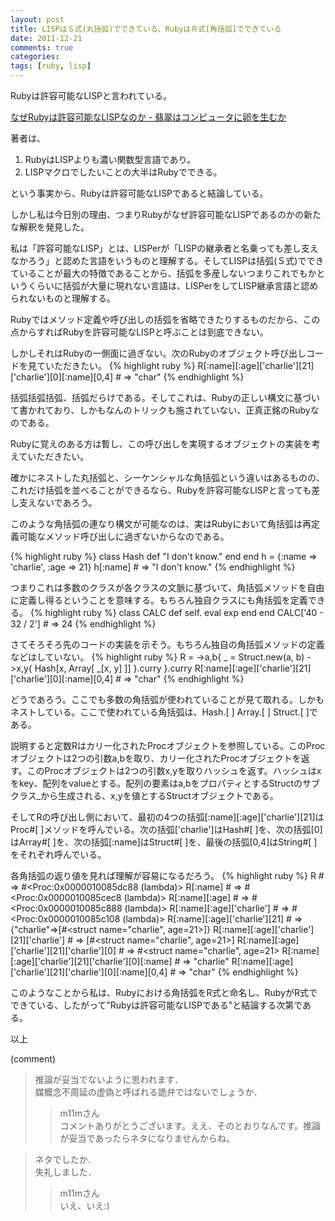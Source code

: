 ```yaml
---
layout: post
title: LISPはＳ式(丸括弧)でできている、RubyはＲ式[角括弧]でできている
date: 2011-12-21
comments: true
categories:
tags: [ruby, lisp]
---
```


Rubyは許容可能なLISPと言われている。

[なぜRubyは許容可能なLISPなのか - 翡翠はコンピュータに卵を生むか](http://d.hatena.ne.jp/masatoi/20101102/1288654204)

著者は、

1. RubyはLISPよりも濃い関数型言語であり。
1. LISPマクロでしたいことの大半はRubyでできる。

という事実から、Rubyは許容可能なLISPであると結論している。

しかし私は今日別の理由、つまりRubyがなぜ許容可能なLISPであるのかの新たな解釈を発見した。

私は「許容可能なLISP」とは、LISPerが「LISPの継承者と名乗っても差し支えなかろう」と認めた言語をいうものと理解する。そしてLISPは括弧(Ｓ式)でできていることが最大の特徴であることから、括弧を多産しないつまりこれでもかというくらいに括弧が大量に現れない言語は、LISPerをしてLISP継承言語と認められないものと理解する。

Rubyではメソッド定義や呼び出しの括弧を省略できたりするものだから、この点からすればRubyを許容可能なLISPと呼ぶことは到底できない。

しかしそれはRubyの一側面に過ぎない。次のRubyのオブジェクト呼び出しコードを見ていただきたい。
{% highlight ruby %}
 R[:name][:age]['charlie'][21]['charlie'][0][:name][0,4] # => "char"
{% endhighlight %}

括弧括弧括弧、括弧だらけである。そしてこれは、Rubyの正しい構文に基づいて書かれており、しかもなんのトリックも施されていない、正真正銘のRubyなのである。

Rubyに覚えのある方は暫し、この呼び出しを実現するオブジェクトの実装を考えていただきたい。

確かにネストした丸括弧と、シーケンシャルな角括弧という違いはあるものの、これだけ括弧を並べることができるなら、Rubyを許容可能なLISPと言っても差し支えないであろう。

このような角括弧の連なり構文が可能なのは、実はRubyにおいて角括弧は再定義可能なメソッド呼び出しに過ぎないからなのである。

{% highlight ruby %}
class Hash
  def [](arg)
    "I don't know."
  end
end
h = {:name => 'charlie', :age => 21}
h[:name] # => "I don't know."
{% endhighlight %}

つまりこれは多数のクラスが各クラスの文脈に基づいて、角括弧メソッドを自由に定義し得るということを意味する。もちろん独自クラスにも角括弧を定義できる。
{% highlight ruby %}
class CALC
  def self.[](exp)
    eval exp
  end
end
CALC['40 - 32 / 2'] # => 24
{% endhighlight %}

さてそろそろ先のコードの実装を示そう。もちろん独自の角括弧メソッドの定義などはしていない。
{% highlight ruby %}
R = ->a,b{
  _ = Struct.new(a, b)
  ->x,y{ Hash[x, Array[ _[x, y] ]] }.curry
}.curry
R[:name][:age]['charlie'][21]['charlie'][0][:name][0,4] # => "char"
{% endhighlight %}

どうであろう。ここでも多数の角括弧が使われていることが見て取れる。しかもネストしている。ここで使われている角括弧は、Hash.\[ \] Array.\[ \] Struct.\[ \]である。

説明すると定数Rはカリー化されたProcオブジェクトを参照している。このProcオブジェクトは2つの引数a,bを取り、カリー化されたProcオブジェクトを返す。このProcオブジェクトは2つの引数x,yを取りハッシュを返す。ハッシュはxをkey、配列をvalueとする。配列の要素はa,bをプロパティとするStructのサブクラス_から生成される、x,yを値とするStructオブジェクトである。

そしてRの呼び出し側において、最初の4つの括弧\[:name\]\[:age\]\['charlie'\]\[21\]はProc#\[ \]メソッドを呼んでいる。次の括弧\['charlie'\]はHash#\[ \]を、次の括弧\[0\]はArray#\[ \]を、次の括弧\[:name\]はStruct#\[ \]を、最後の括弧\[0,4\]はString#\[ \]をそれぞれ呼んでいる。

各角括弧の返り値を見れば理解が容易になるだろう。
{% highlight ruby %}
R # => #<Proc:0x0000010085dc88 (lambda)>
R[:name] # => #<Proc:0x0000010085cec8 (lambda)>
R[:name][:age] # => #<Proc:0x0000010085c888 (lambda)>
R[:name][:age]['charlie'] # => #<Proc:0x0000010085c108 (lambda)>
R[:name][:age]['charlie'][21] # => {"charlie"=>[#<struct name="charlie", age=21>]}
R[:name][:age]['charlie'][21]['charlie'] # => [#<struct name="charlie", age=21>]
R[:name][:age]['charlie'][21]['charlie'][0] # => #<struct name="charlie", age=21>
R[:name][:age]['charlie'][21]['charlie'][0][:name] # => "charlie"
R[:name][:age]['charlie'][21]['charlie'][0][:name][0,4] # => "char"
{% endhighlight %}

このようなことから私は、Rubyにおける角括弧をR式と命名し、RubyがR式でできている、したがって"Rubyは許容可能なLISPである"と結論する次第である。

以上

(comment)
>推論が妥当でないように思われます．<br>媒概念不周延の虚偽と呼ばれる詭弁ではないでしょうか．
>>m11mさん<br>コメントありがとうございます。ええ、そのとおりなんです。推論が妥当であったらネタになりませんからね。

>ネタでしたか．<br>失礼しました．
>>m11mさん<br>いえ、いえ:)
